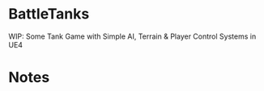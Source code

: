 # BattleTanks
WIP: Some Tank Game with Simple AI, Terrain &amp; Player Control Systems in UE4

# Notes
